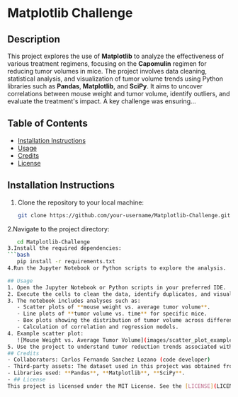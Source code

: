 # Matplotlib Challenge

## Description
This project explores the use of **Matplotlib** to analyze the effectiveness of various treatment regimens, focusing on the **Capomulin** regimen for reducing tumor volumes in mice. The project involves data cleaning, statistical analysis, and visualization of tumor volume trends using Python libraries such as **Pandas**, **Matplotlib**, and **SciPy**. It aims to uncover correlations between mouse weight and tumor volume, identify outliers, and evaluate the treatment's impact. A key challenge was ensuring...
 
## Table of Contents
- [Installation Instructions](#installation-instructions)
- [Usage](#usage)
- [Credits](#credits)
- [License](#license)

## Installation Instructions
1. Clone the repository to your local machine:
   ```bash
   git clone https://github.com/your-username/Matplotlib-Challenge.git
2.Navigate to the project directory:
```bash
   cd Matplotlib-Challenge
3.Install the required dependencies:
```bash
   pip install -r requirements.txt
4.Run the Jupyter Notebook or Python scripts to explore the analysis.

## Usage
1. Open the Jupyter Notebook or Python scripts in your preferred IDE.
2. Execute the cells to clean the data, identify duplicates, and visualize tumor volume trends.
3. The notebook includes analyses such as:
   - Scatter plots of **mouse weight vs. average tumor volume**.
   - Line plots of **tumor volume vs. time** for specific mice.
   - Box plots showing the distribution of tumor volume across different regimens.
   - Calculation of correlation and regression models.
4. Example scatter plot:
   ![Mouse Weight vs. Average Tumor Volume](images/scatter_plot_example.png)
5. Use the project to understand tumor reduction trends associated with Capomulin and other regimens.
## Credits
- Collaborators: Carlos Fernando Sanchez Lozano (code developer)
- Third-party assets: The dataset used in this project was obtained from a mock clinical trial dataset provided as part of a data analysis bootcamp.
- Libraries used: **Pandas**, **Matplotlib**, **SciPy**.
- ## License
This project is licensed under the MIT License. See the [LICENSE](LICENSE) file for more details.



